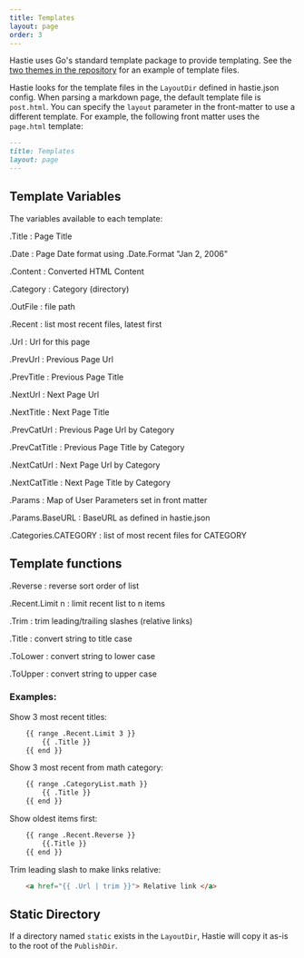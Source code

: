 ```yaml
---
title: Templates
layout: page
order: 3
---
```


Hastie uses Go's standard template package to provide templating. See the [two themes in the repository](https://github.com/mkaz/hastie/tree/master/themes) for an example of template files.

Hastie looks for the template files in the `LayoutDir` defined in hastie.json config. When parsing a markdown page, the default template file is `post.html`. You can specify the `layout` parameter in the front-matter to use a different template. For example, the following front matter uses the `page.html` template:

```markdown
---
title: Templates
layout: page
---
```

## Template Variables

The variables available to each template:

.Title
: Page Title

.Date
: Page Date format using .Date.Format "Jan 2, 2006"

.Content
: Converted HTML Content

.Category
: Category (directory)

.OutFile
: file path

.Recent
: list most recent files, latest first

.Url
: Url for this page

.PrevUrl
: Previous Page Url

.PrevTitle
: Previous Page Title

.NextUrl
: Next Page Url

.NextTitle
: Next Page Title

.PrevCatUrl
: Previous Page Url by Category

.PrevCatTitle
: Previous Page Title by Category

.NextCatUrl
: Next Page Url by Category

.NextCatTitle
: Next Page Title by Category

.Params
: Map of User Parameters set in front matter

.Params.BaseURL
: BaseURL as defined in hastie.json

.Categories.CATEGORY
: list of most recent files for CATEGORY


## Template functions

.Reverse
: reverse sort order of list

.Recent.Limit n
: limit recent list to n items

.Trim
: trim leading/trailing slashes (relative links)

.Title
: convert string to title case

.ToLower
: convert string to lower case

.ToUpper
: convert string to upper case


### Examples:

Show 3 most recent titles:

```html
    {{ range .Recent.Limit 3 }}
        {{ .Title }}
    {{ end }}
```

Show 3 most recent from math category:

```html
    {{ range .CategoryList.math }}
        {{ .Title }}
    {{ end }}
```

Show oldest items first:

```html
    {{ range .Recent.Reverse }}
        {{.Title }}
    {{ end }}
```

Trim leading slash to make links relative:

```html
    <a href="{{ .Url | trim }}"> Relative link </a>
```

## Static  Directory

If a directory named `static` exists in the `LayoutDir`, Hastie will copy it as-is to the root of the `PublishDir`.
